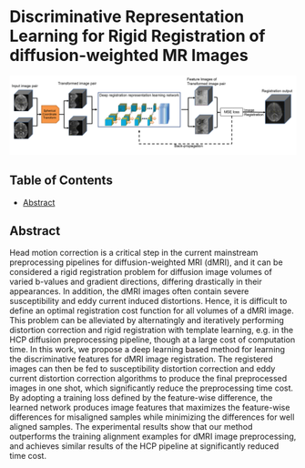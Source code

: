 # Discriminative Representation Learning for Rigid Registration of diffusion-weighted MR Images
![image](fig/image.png)

## Table of Contents

- [Abstract](#security)


## Abstract

Head motion correction is a critical step in the current mainstream preprocessing pipelines for diffusion-weighted MRI (dMRI), and it can be considered a rigid registration problem for diffusion image volumes of varied b-values and gradient directions, differing drastically in their appearances. In addition, the dMRI images often contain severe susceptibility and eddy current induced distortions. Hence, it is difficult to define an optimal registration cost function for all volumes of a dMRI image. This problem can be alleviated by alternatingly and iteratively performing distortion correction and rigid registration with template learning, e.g. in the HCP diffusion preprocessing pipeline, though at a large cost of computation time. In this work, we propose a deep learning based method for learning the discriminative features for dMRI image registration. The registered images can then be fed to susceptibility distortion correction and eddy current distortion correction algorithms to produce the final preprocessed images in one shot, which significantly reduce the preprocessing time cost. By adopting a training loss defined by the feature-wise difference, the learned network produces image features that maximizes the feature-wise differences for misaligned samples while minimizing the differences for well aligned samples. The experimental results show that our method outperforms the training alignment examples for dMRI image preprocessing, and achieves similar results of the HCP pipeline at significantly reduced time cost. 


